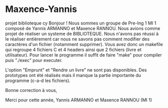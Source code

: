 # Maxence-Yannis
projet biblioteque cy
Bonjour ! 
Nous sommes un groupe de Pre-Ing 1 MI 1 composé de Yannis ARMANNO et Maxence RANNOU. Nous avions comme projet de réaliser un systeme de BIBLIOTEQUE.
Nous n'avons pas réussi à le réaliser entièrement car nous ne savons pas comment modifier des caractères d'un fichier (notamment supprimer). 
Vous avez donc un makefile qui regroupe 4 fichiers C et 4 headers ainsi que 2 fichiers (livre et utilisateur).
Pour lancer le programme il suffit de faire "make" pour compiler puis "./exec" pour executer.

L'option "Emprunt" et "Rendre un livre" ne sont pas disponibles. Des prototypes ont été réalisés mais il manque la partie importante du programme (c-a-d les fichiers).

Bonne correction à vous, 

Merci pour cette année,
Yannis ARMANNO et Maxence RANNOU (MI 1)
